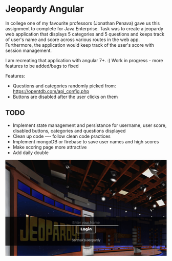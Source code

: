 # Jeopardy Angular

In college one of my favourite professors (Jonathan Penava) gave us this assignment to complete for Java Enterprise.  Task was to create a jeopardy web application that displays 5 categories and 5 questions and keeps track of user's name and score across various routes in the web app.  Furthermore, the application would keep track of the user's score with session management.  

I am recreating that application with angular 7+.  :)  Work in progress - more features to be added/bugs to fixed

Features: 
* Questions and categories randomly picked from: https://opentdb.com/api_config.php
* Buttons are disabled after the user clicks on them


## TODO
* Implement state management and persistance for username, user score, disabled buttons, categories and questions displayed
* Clean up code --- follow clean code practices
* Implement mongoDB or firebase to save user names and high scores 
* Make scoring page more attractive
* Add daily double

<img src="jeopardyGif.gif?raw=true" width="600px">
